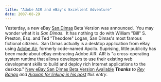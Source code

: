 ```yaml
---
title: "Adobe AIR and eBay's Excellent Adventure"
date: 2007-08-29
---
```


Yesterday, a new eBay [San Dimas](http://www.projectsandimas.com.) Beta Version was announced.  You may wonder what it is _San Dimas_.  It has nothing to do with William "Bill" S. Preston, Esq. and Ted "Theodore" Logan, San Dimas's most famous fictional citizens.  San Dimas actually is a desktop application from eBay using [Adobe Air](http://labs.adobe.com/technologies/air/), formerly code-named Apollo. Suprising, little publicity has been made about eBay embracing Adobe AIR. AIR is "a cross-operating system runtime that allows developers to use their existing web development skills to build and deploy rich Internet applications to the desktop." [New eBay San Dimas Beta Version Available](http://blogs.ebay.com/projectsandimas/entry/New-eBay-San-Dimas-Beta-Version-Available/_W0QQidZ316711010) _**Thanks** to [Rey Bango](http://www.reybango.com/) and [Ajaxian for linking in his post](http://ajaxian.com/archives/ebays-san-dimas-desktop-application-hits-v06) this entry_.
